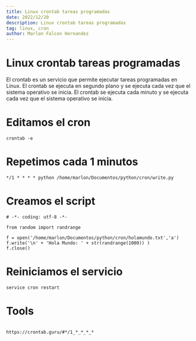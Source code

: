 ```yaml
---
title: Linux crontab tareas programadas
date: 2022/12/20
description: Linux crontab tareas programadas
tag: linux, cron
author: Marlon Falcon Hernandez
---
```


# Linux crontab tareas programadas
El crontab es un servicio que permite ejecutar tareas programadas en Linux. El crontab se ejecuta en segundo plano y se ejecuta cada vez que el sistema operativo se inicia. El crontab se ejecuta cada minuto y se ejecuta cada vez que el sistema operativo se inicia.

# Editamos el cron
```  
crontab -e
```  

# Repetimos cada 1 minutos
```  
*/1 * * * * python /home/marlon/Documentos/python/cron/write.py
```  


# Creamos el script
```  
# -*- coding: utf-8 -*-

from random import randrange

f = open('/home/marlon/Documentos/python/cron/holamundo.txt','a')
f.write('\n' + 'Hola Mundo: ' + str(randrange(1000)) )
f.close()
```  

# Reiniciamos el servicio
```  
service cron restart

```  
# Tools
```  

https://crontab.guru/#*/1_*_*_*_*
```  